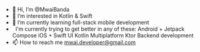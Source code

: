 - 👋 Hi, I’m @MwaiBanda
- 👀 I’m interested in Kotlin & Swift
- 🌱 I’m currently learning full-stack mobile development
-    I'm currently trying to get better in any of these:
      Android + Jetpack Compose
      iOS + Swift UI
      Kotlin Multiplatform
      Ktor Backend development
- 📫 How to reach me mwai.developer@gmail.com

<!---
MwaiBanda/MwaiBanda is a ✨ special ✨ repository because its `README.md` (this file) appears on your GitHub profile.
You can click the Preview link to take a look at your changes.
--->
